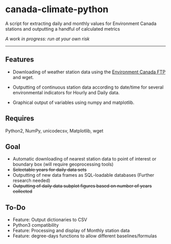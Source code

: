 # canada-climate-python

A script for extracting daily and monthly values for Environment Canada stations and outputting a handful of calculated metrics

_A work in progress: run at your own risk_ 

---
## Features

- Downloading of weather station data using the [Environment Canada FTP](ftp://ftp.tor.ec.gc.ca/Pub/Get_More_Data_Plus_de_donnees/Readme.txt) and wget.

- Outputting of continuous station data according to date/time for several environmental indicators for Hourly and Daily data.

- Graphical output of variables using numpy and matplotlib.

## Requires

Python2, NumPy, unicodecsv, Matplotlib, wget

## Goal

- Automatic downloading of nearest station data to point of interest or boundary box (will require geoprocessing tools)
- ~~Selectable years for daily data sets~~
- Outputting of new data frames as SQL-loadable databases (Further research needed)
- ~~Outputting of daily data subplot figures based on number of years collected~~

## To-Do

- Feature: Output dictionaries to CSV
- Python3 compatibility
- Feature: Processing and display of Monthly station data
- Feature: degree-days functions to allow different baselines/formulas
